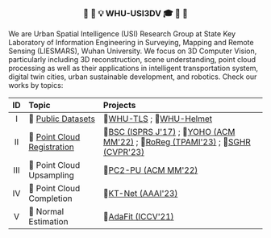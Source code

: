 <h3 align="center"> <p> 🎉 🎊 💡 WHU-USI3DV 🎓 👋 👏 </p></h3>

We are Urban Spatial Intelligence (USI) Research Group at State Key Laboratory of Information Engineering in Surveying, Mapping and Remote Sensing (LIESMARS), Wuhan University. We focus on 3D Computer Vision, particularly including 3D reconstruction, scene understanding, point cloud processing as well as their applications in intelligent transportation system, digital twin cities, urban sustainable development, and robotics. Check our works by topics:

|  ID     | Topic   | Projects |
| :----:  | :---- | :---- |
| I       | 🔗 [Public Datasets](https://github.com/search?q=topic%3Adataset+org%3AWHU-USI3DV+fork%3Atrue&type=repositories)  | 📂[WHU-TLS](https://github.com/WHU-USI3DV/WHU-TLS) ; 📂[WHU-Helmet](https://github.com/kafeiyin00/WHU-HelmetDataset) |
| II      | 🔗 [Point Cloud Registration](https://github.com/search?q=topic%3Apoint-cloud-registration+org%3AWHU-USI3DV+fork%3Atrue&type=repositories)  | 📂[BSC (ISPRS J'17)](https://github.com/YuePanEdward/GH-ICP/blob/master/include/binary_feature_extraction.hpp) ; 📂[YOHO (ACM MM'22)](https://github.com/HpWang-whu/YOHO) ; 📂[RoReg (TPAMI'23)](https://github.com/HpWang-whu/RoReg) ; 📂[SGHR (CVPR'23)](https://github.com/WHU-USI3DV/SGHR) |
| III     | 🔗 Point Cloud Upsampling   | 📂[PC2-PU (ACM MM'22)](https://github.com/chenlongwhu/PC2-PU) |
| IV      | 🔗 Point Cloud Completion   | 📂[KT-Net (AAAI'23)](https://github.com/a4152684/KT-Net) |
| V       | 🔗 Normal Estimation        | 📂[AdaFit (ICCV'21)](https://github.com/Runsong123/AdaFit) |
